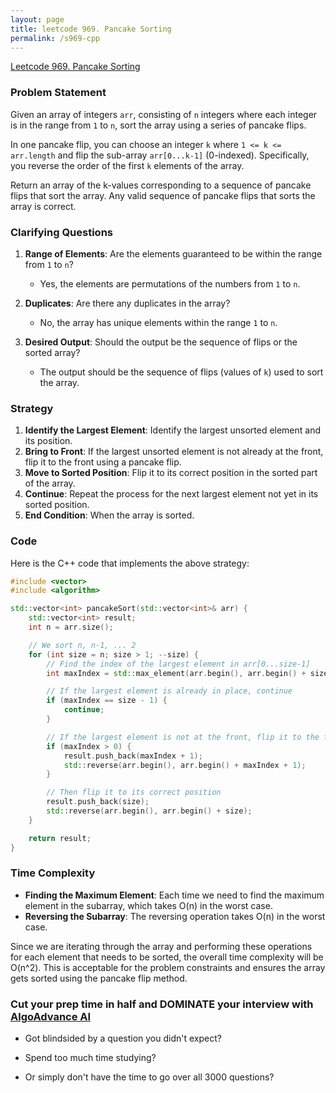 ```yaml
---
layout: page
title: leetcode 969. Pancake Sorting
permalink: /s969-cpp
---
```

[Leetcode 969. Pancake Sorting](https://algoadvance.github.io/algoadvance/l969)
### Problem Statement

Given an array of integers `arr`, consisting of `n` integers where each integer is in the range from `1` to `n`, sort the array using a series of pancake flips. 

In one pancake flip, you can choose an integer `k` where `1 <= k <= arr.length` and flip the sub-array `arr[0...k-1]` (0-indexed). Specifically, you reverse the order of the first `k` elements of the array.

Return an array of the k-values corresponding to a sequence of pancake flips that sort the array. Any valid sequence of pancake flips that sorts the array is correct.

### Clarifying Questions

1. **Range of Elements**: Are the elements guaranteed to be within the range from `1` to `n`?
   - Yes, the elements are permutations of the numbers from `1` to `n`.

2. **Duplicates**: Are there any duplicates in the array?
   - No, the array has unique elements within the range `1` to `n`.

3. **Desired Output**: Should the output be the sequence of flips or the sorted array?
   - The output should be the sequence of flips (values of `k`) used to sort the array.

### Strategy

1. **Identify the Largest Element**: Identify the largest unsorted element and its position.
2. **Bring to Front**: If the largest unsorted element is not already at the front, flip it to the front using a pancake flip.
3. **Move to Sorted Position**: Flip it to its correct position in the sorted part of the array.
4. **Continue**: Repeat the process for the next largest element not yet in its sorted position.
5. **End Condition**: When the array is sorted.

### Code

Here is the C++ code that implements the above strategy:

```cpp
#include <vector>
#include <algorithm>

std::vector<int> pancakeSort(std::vector<int>& arr) {
    std::vector<int> result;
    int n = arr.size();

    // We sort n, n-1, ... 2
    for (int size = n; size > 1; --size) {
        // Find the index of the largest element in arr[0...size-1]
        int maxIndex = std::max_element(arr.begin(), arr.begin() + size) - arr.begin();

        // If the largest element is already in place, continue
        if (maxIndex == size - 1) {
            continue;
        }

        // If the largest element is not at the front, flip it to the front
        if (maxIndex > 0) {
            result.push_back(maxIndex + 1);
            std::reverse(arr.begin(), arr.begin() + maxIndex + 1);
        }

        // Then flip it to its correct position
        result.push_back(size);
        std::reverse(arr.begin(), arr.begin() + size);
    }

    return result;
}
```

### Time Complexity

- **Finding the Maximum Element**: Each time we need to find the maximum element in the subarray, which takes O(n) in the worst case.
- **Reversing the Subarray**: The reversing operation takes O(n) in the worst case.

Since we are iterating through the array and performing these operations for each element that needs to be sorted, the overall time complexity will be O(n^2). This is acceptable for the problem constraints and ensures the array gets sorted using the pancake flip method.


### Cut your prep time in half and DOMINATE your interview with [AlgoAdvance AI](https://algoAdvance.com)

- Got blindsided by a question you didn't expect?

- Spend too much time studying?

- Or simply don't have the time to go over all 3000 questions?

